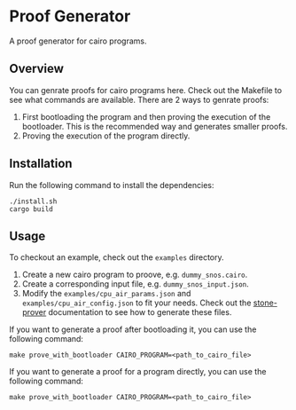 # Proof Generator
A proof generator for cairo programs.

## Overview
You can genrate proofs for cairo programs here. Check out the Makefile to see what commands are available.
There are 2 ways to genrate proofs: 
1. First bootloading the program and then proving the execution of the bootloader. This is the recommended way and generates smaller proofs.
2. Proving the execution of the program directly.


## Installation
Run the following command to install the dependencies:
```shell
./install.sh
cargo build
```

## Usage
To checkout an example, check out the `examples` directory.
1. Create a new cairo program to proove, e.g. `dummy_snos.cairo`. 
2. Create a corresponding input file, e.g. `dummy_snos_input.json`.
3. Modify the `examples/cpu_air_params.json` and `examples/cpu_air_config.json` to fit your needs. Check out the [stone-prover](https://github.com/starkware-libs/stone-prover) documentation to see how to generate these files.

If you want to generate a proof after bootloading it, you can use the following command:
```shell
make prove_with_bootloader CAIRO_PROGRAM=<path_to_cairo_file>
```

If you want to generate a proof for a program directly, you can use the following command:
```shell
make prove_with_bootloader CAIRO_PROGRAM=<path_to_cairo_file>
```